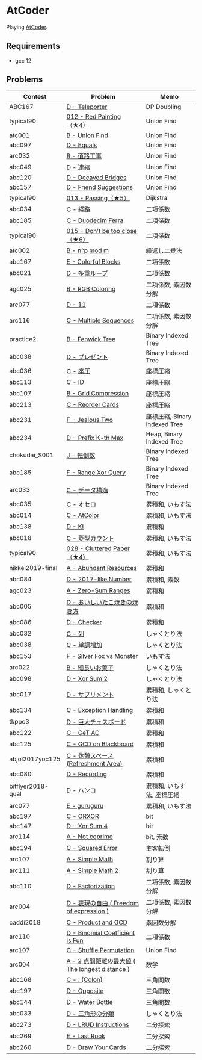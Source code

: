 # AtCoder

Playing [AtCoder](https://atcoder.jp/).

## Requirements

- gcc 12

## Problems

| Contest           | Problem                                                                                              | Memo                          |
| ----------------- | ---------------------------------------------------------------------------------------------------- | ----------------------------- |
| ABC167            | [D - Teleporter](https://atcoder.jp/contests/abc167/tasks/abc167_d)                                  | DP Doubling                   |
| typical90         | [012 - Red Painting（★4）](https://atcoder.jp/contests/typical90/tasks/typical90_l)                  | Union Find                    |
| atc001            | [B - Union Find](https://atcoder.jp/contests/atc001/tasks/unionfind_a)                               | Union Find                    |
| abc097            | [D - Equals](https://atcoder.jp/contests/abc097/tasks/arc097_b)                                      | Union Find                    |
| arc032            | [B - 道路工事](https://atcoder.jp/contests/arc032/tasks/arc032_2)                                    | Union Find                    |
| abc049            | [D - 連結](https://atcoder.jp/contests/abc049/tasks/arc065_b)                                        | Union Find                    |
| abc120            | [D - Decayed Bridges](https://atcoder.jp/contests/abc120/tasks/abc120_d)                             | Union Find                    |
| abc157            | [D - Friend Suggestions](https://atcoder.jp/contests/abc157/tasks/abc157_d)                          | Union Find                    |
| typical90         | [013 - Passing（★5）](https://atcoder.jp/contests/typical90/tasks/typical90_m)                       | Dijkstra                      |
| abc034            | [C - 経路](https://atcoder.jp/contests/abc034/tasks/abc034_c)                                        | 二項係数                      |
| abc185            | [C - Duodecim Ferra](https://atcoder.jp/contests/abc185/tasks/abc185_c)                              | 二項係数                      |
| typical90         | [015 - Don't be too close（★6）](https://atcoder.jp/contests/typical90/tasks/typical90_o)            | 二項係数                      |
| atc002            | [B - n^p mod m](https://atcoder.jp/contests/atc002/tasks/atc002_b)                                   | 繰返し二乗法                  |
| abc167            | [E - Colorful Blocks](https://atcoder.jp/contests/abc167/tasks/abc167_e)                             | 二項係数                      |
| abc021            | [D - 多重ループ](https://atcoder.jp/contests/abc021/tasks/abc021_d)                                | 二項係数                      |
| agc025            | [B - RGB Coloring](https://atcoder.jp/contests/agc025/tasks/agc025_b)                                | 二項係数, 素因数分解          |
| arc077            | [D - 11](https://atcoder.jp/contests/arc077/tasks/arc077_b)                                          | 二項係数                      |
| arc116            | [C - Multiple Sequences](https://atcoder.jp/contests/arc116/tasks/arc116_c)                          | 二項係数, 素因数分解          |
| practice2         | [B - Fenwick Tree](https://atcoder.jp/contests/practice2/tasks/practice2_b)                          | Binary Indexed Tree           |
| abc038            | [D - プレゼント](https://atcoder.jp/contests/abc038/tasks/abc038_d)                              | Binary Indexed Tree           |
| abc036            | [C - 座圧](https://atcoder.jp/contests/abc036/tasks/abc036_c)                                        | 座標圧縮                      |
| abc113            | [C - ID](https://atcoder.jp/contests/abc113/tasks/abc113_c)                                          | 座標圧縮                      |
| abc107            | [B - Grid Compression](https://atcoder.jp/contests/abc107/tasks/abc107_b)                            | 座標圧縮                      |
| abc213            | [C - Reorder Cards](https://atcoder.jp/contests/abc213/tasks/abc213_c)                               | 座標圧縮                      |
| abc231            | [F - Jealous Two](https://atcoder.jp/contests/abc231/tasks/abc231_f)                                 | 座標圧縮, Binary Indexed Tree |
| abc234            | [D - Prefix K-th Max](https://atcoder.jp/contests/abc234/tasks/abc234_d)                             | Heap, Binary Indexed Tree     |
| chokudai_S001     | [J - 転倒数](https://atcoder.jp/contests/chokudai_S001/tasks/chokudai_S001_j)                        | Binary Indexed Tree           |
| abc185            | [F - Range Xor Query](https://atcoder.jp/contests/abc185/tasks/abc185_f)                             | Binary Indexed Tree           |
| arc033            | [C - データ構造](https://atcoder.jp/contests/arc033/tasks/arc033_3)                                | Binary Indexed Tree           |
| abc035            | [C - オセロ](https://atcoder.jp/contests/abc035/tasks/abc035_c)                                      | 累積和, いもす法              |
| abc014            | [C - AtColor](https://atcoder.jp/contests/abc014/tasks/abc014_3)                                     | 累積和, いもす法              |
| abc138            | [D - Ki](https://atcoder.jp/contests/abc138/tasks/abc138_d)                                          | 累積和                        |
| abc018            | [C - 菱型カウント](https://atcoder.jp/contests/abc018/tasks/abc018_3)                                | 累積和, いもす法              |
| typical90         | [028 - Cluttered Paper（★4）](https://atcoder.jp/contests/typical90/tasks/typical90_ab)              | 累積和, いもす法              |
| nikkei2019-final  | [A - Abundant Resources](https://atcoder.jp/contests/nikkei2019-final/tasks/nikkei2019_final_a)      | 累積和                        |
| abc084            | [D - 2017-like Number](https://atcoder.jp/contests/abc084/tasks/abc084_d)                            | 累積和, 素数                  |
| agc023            | [A - Zero-Sum Ranges](https://atcoder.jp/contests/agc023/tasks/agc023_a)                             | 累積和                        |
| abc005            | [D - おいしいたこ焼きの焼き方](https://atcoder.jp/contests/abc005/tasks/abc005_4)                    | 累積和                        |
| abc086            | [D - Checker](https://atcoder.jp/contests/abc086/tasks/arc089_b)                                     | 累積和                        |
| abc032            | [C - 列](https://atcoder.jp/contests/abc032/tasks/abc032_c)                                          | しゃくとり法                  |
| abc038            | [C - 単調増加](https://atcoder.jp/contests/abc038/tasks/abc038_c)                                    | しゃくとり法                  |
| abc153            | [F - Silver Fox vs Monster](https://atcoder.jp/contests/abc153/tasks/abc153_f)                       | いもす法                      |
| arc022            | [B - 細長いお菓子](https://atcoder.jp/contests/arc022/tasks/arc022_2)                                | しゃくとり法                  |
| abc098            | [D - Xor Sum 2](https://atcoder.jp/contests/abc098/tasks/arc098_b)                                   | しゃくとり法                  |
| abc017            | [D - サプリメント](https://atcoder.jp/contests/abc017/tasks/abc017_4)                              | 累積和, しゃくとり法          |
| abc134            | [C - Exception Handling](https://atcoder.jp/contests/abc134/tasks/abc134_c)                          | 累積和                        |
| tkppc3            | [D - 巨大チェスボード](https://atcoder.jp/contests/tkppc3/tasks/tkppc3_d)                        | 累積和                        |
| abc122            | [C - GeT AC](https://atcoder.jp/contests/abc122/tasks/abc122_c)                                      | 累積和                        |
| abc125            | [C - GCD on Blackboard](https://atcoder.jp/contests/abc125/tasks/abc125_c)                           | 累積和                        |
| abjoi2017yoc125   | [C - 休憩スペース (Refreshment Area)](https://atcoder.jp/contests/joi2017yo/tasks/joi2017yo_c)     | 累積和                        |
| abc080            | [D - Recording](https://atcoder.jp/contests/abc080/tasks/abc080_d)                                   | 累積和                        |
| bitflyer2018-qual | [D - ハンコ](https://atcoder.jp/contests/bitflyer2018-qual/tasks/bitflyer2018_qual_d)                | 累積和, いもす法, 座標圧縮    |
| arc077            | [E - guruguru](https://atcoder.jp/contests/arc077/tasks/arc077_c)                                    | 累積和, いもす法              |
| abc197            | [C - ORXOR](https://atcoder.jp/contests/abc197/tasks/abc197_c)                                       | bit                           |
| abc147            | [D - Xor Sum 4](https://atcoder.jp/contests/abc147/tasks/abc147_d)                                   | bit                           |
| arc114            | [A - Not coprime](https://atcoder.jp/contests/arc114/tasks/arc114_a)                                 | bit, 素数                     |
| abc194            | [C - Squared Error](https://atcoder.jp/contests/abc194/tasks/abc194_c)                               | 主客転倒                      |
| arc107            | [A - Simple Math](https://atcoder.jp/contests/arc107/tasks/arc107_a)                                 | 割り算                        |
| arc111            | [A - Simple Math 2](https://atcoder.jp/contests/arc111/tasks/arc111_a)                               | 割り算                        |
| abc110            | [D - Factorization](https://atcoder.jp/contests/abc110/tasks/abc110_d)                               | 二項係数, 素因数分解          |
| arc004            | [D - 表現の自由 ( Freedom of expression )](https://atcoder.jp/contests/arc004/tasks/arc004_4)        | 二項係数, 素因数分解          |
| caddi2018         | [C - Product and GCD](https://atcoder.jp/contests/caddi2018/tasks/caddi2018_a)                       | 素因数分解                    |
| arc110            | [D - Binomial Coefficient is Fun](https://atcoder.jp/contests/arc110/tasks/arc110_d)                 | 二項係数                      |
| arc107            | [C - Shuffle Permutation](https://atcoder.jp/contests/arc107/tasks/arc107_c)                         | Union Find                    |
| arc004            | [A - 2 点間距離の最大値 ( The longest distance )](https://atcoder.jp/contests/arc004/tasks/arc004_1) | 数学                          |
| abc168            | [C - : (Colon)](https://atcoder.jp/contests/abc168/tasks/abc168_c)                                   | 三角関数                      |
| abc197            | [D - Opposite](https://atcoder.jp/contests/abc197/tasks/abc197_d)                                    | 三角関数                      |
| abc144            | [D - Water Bottle](https://atcoder.jp/contests/abc144/tasks/abc144_d)                                | 三角関数                      |
| abc033            | [D - 三角形の分類](https://atcoder.jp/contests/abc033/tasks/abc033_d)                                | しゃくとり法                  |
| abc273            | [D - LRUD Instructions](https://atcoder.jp/contests/abc273/tasks/abc273_d)                           | 二分探索                      |
| abc269            | [E - Last Rook](https://atcoder.jp/contests/abc269/tasks/abc269_e)                                   | 二分探索                      |
| abc260            | [D - Draw Your Cards](https://atcoder.jp/contests/abc260/tasks/abc260_d)                             | 二分探索                      |
